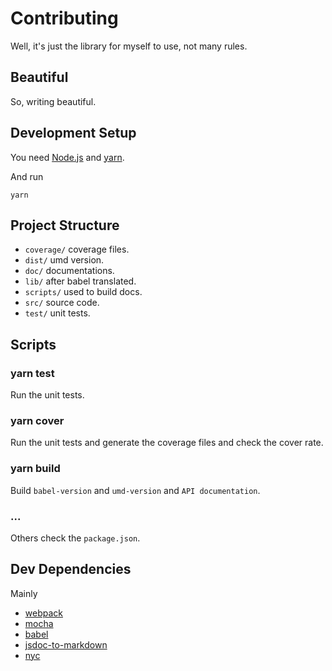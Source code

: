 # Contributing

Well, it's just the library for myself to use, not many rules.

## Beautiful

So, writing beautiful.

## Development Setup

You need [Node.js](http://nodejs.org/) and [yarn](https://yarnpkg.com/en/docs/install).

And run

```
yarn
```

## Project Structure

- `coverage/` coverage files.
- `dist/` umd version.
- `doc/` documentations.
- `lib/` after babel translated.
- `scripts/` used to build docs.
- `src/` source code.
- `test/` unit tests.

## Scripts

### yarn test

Run the unit tests.

### yarn cover

Run the unit tests and generate the coverage files and check the cover rate.

### yarn build

Build `babel-version` and `umd-version` and `API documentation`.

### ...

Others check the `package.json`.

## Dev Dependencies

Mainly

- [webpack](https://webpack.js.org)
- [mocha](https://mochajs.org)
- [babel](https://babeljs.io)
- [jsdoc-to-markdown](https://github.com/jsdoc2md/jsdoc-to-markdown)
- [nyc](https://github.com/istanbuljs/nyc)
